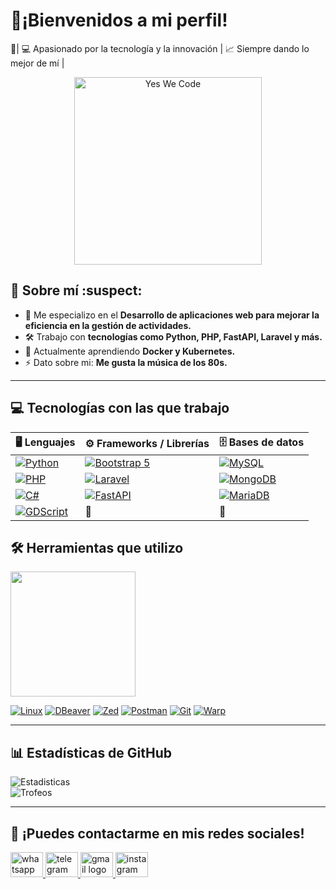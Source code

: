 # 👋¡Bienvenidos a mi perfil! 

🔹| 💻 Apasionado por la tecnología y la innovación | 📈 Siempre dando lo mejor de mí |
<p align="center">
  <img src="https://octodex.github.com/images/topguntocat.png" alt="Yes We Code" width="300">
</p>

## :pushpin: Sobre mí :suspect:
- 🎯 Me especializo en el **Desarrollo de aplicaciones web para mejorar la eficiencia en la gestión de actividades.**  
- 🛠 Trabajo con **tecnologías como Python, PHP, FastAPI, Laravel y más.**  
- 🌱 Actualmente aprendiendo **Docker y Kubernetes.**  
- ⚡ Dato sobre mi: **Me gusta la música de los 80s.**  

---

## :computer: Tecnologías con las que trabajo  
| 🖥️ Lenguajes | ⚙️ Frameworks / Librerías | 🗄️ Bases de datos |
|-------------------------------|--------------------------|--------------------|
| [![Python](https://img.shields.io/badge/-Python-3776AB?style=flat&logo=python&logoColor=white)](https://es.wikipedia.org/wiki/Python)  | [![Bootstrap 5](https://img.shields.io/badge/Bootstrap%205-7952B3?style=flat&logo=bootstrap&logoColor=white)](https://getbootstrap.com/) |  [![MySQL](https://img.shields.io/badge/MySQL-4479A1?style=flat&logo=mysql&logoColor=white)](https://es.wikipedia.org/wiki/MySQL) |
| [![PHP](https://img.shields.io/badge/PHP-777BB4?style=flat&logo=php&logoColor=white)](https://es.php.net/) | [![Laravel](https://img.shields.io/badge/Laravel-FF2D20?style=flat&logo=laravel&logoColor=white)](https://laravel.com/)  |  [![MongoDB](https://img.shields.io/badge/MongoDB-47A248?style=flat&logo=mongodb&logoColor=white)](https://www.mongodb.com/) |
| [![C#](https://img.shields.io/badge/-C%23-d121cb?style=flat&logo=c-sharp&logoColor=white)](https://es.wikipedia.org/wiki/C_Sharp)   | [![FastAPI](https://img.shields.io/badge/FastAPI-009688?style=flat&logo=fastapi&logoColor=white)](https://fastapi.tiangolo.com/)  | [![MariaDB](https://img.shields.io/badge/MariaDB-003545?style=flat&logo=mariadb&logoColor=white)](https://mariadb.org/) |
| [![GDScript](https://img.shields.io/badge/-GDScript-478CBF?style=flat&logo=godotengine&logoColor=white)](https://godotengine.org/es/learn) | 🚫 | 🚫 |


## 🛠 Herramientas que utilizo
<img src="https://media.giphy.com/media/QTfX9Ejfra3ZmNxh6B/giphy.gif" width="200">

[![Linux](https://img.shields.io/badge/-GNU/Linux-000000?style=flat&logo=linux&logoColor=white)](https://www.gnu.org/gnu/linux-and-gnu.html)
[![DBeaver](https://img.shields.io/badge/-DBeaver-382923?style=flat&logo=dbeaver&logoColor=white)](https://dbeaver.io/)
[![Zed](https://img.shields.io/badge/-Zed-084CCF?style=flat&logo=zedindustries&logoColor=white)](https://zed.dev/)
[![Postman](https://img.shields.io/badge/-Postman-FF6C37?style=flat&logo=Postman&logoColor=white)](https://www.postman.com/)
[![Git](https://img.shields.io/badge/-Git-F05032?style=flat&logo=git&logoColor=white)](https://git-scm.com/)
[![Warp](https://img.shields.io/badge/-Warp-01A4FF?style=flat&logo=warp&logoColor=white)](https://www.warp.dev/)

---

## 📊 Estadísticas de GitHub  
![Estadisticas](https://github-readme-stats.vercel.app/api?username=Aristides128&show_icons=true&theme=tokyonight)  
![Trofeos](https://github-profile-trophy.vercel.app/?username=Aristides128&theme=tokyonight&no-frame=false&no-bg=true&margin-w=4)

---

## :speech_balloon: ¡Puedes contactarme en mis redes sociales!  
<div align="left">
  <a href="https://wa.me/qr/IHTX7ED6LVUMA1" target="_blank">
    <img src="https://raw.githubusercontent.com/maurodesouza/profile-readme-generator/master/src/assets/icons/social/whatsapp/default.svg" width="52" height="40" alt="whatsapp logo" />
  </a>
  <a href="https://t.me/lvrenga1" target="_blank">
    <img src="https://raw.githubusercontent.com/maurodesouza/profile-readme-generator/master/src/assets/icons/social/telegram/default.svg" width="52" height="40" alt="telegram logo" />
  </a>
  <a href="mailto:aristidessibirian7@gmail.com" target="_blank">
    <img src="https://raw.githubusercontent.com/maurodesouza/profile-readme-generator/master/src/assets/icons/social/gmail/default.svg" width="52" height="40" alt="gmail logo" />
  </a>
  <img src="https://raw.githubusercontent.com/maurodesouza/profile-readme-generator/master/src/assets/icons/social/instagram/default.svg" width="52" height="40" alt="instagram logo" />
</div>
